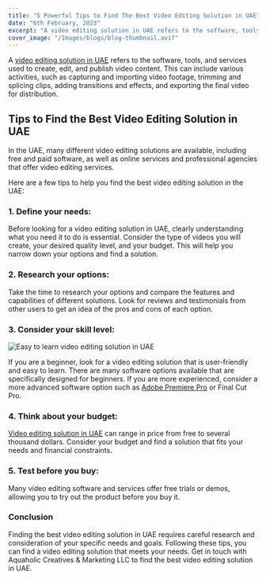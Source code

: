 ```yaml
---
title: "5 Powerful Tips to Find The Best Video Editing Solution in UAE"
date: "6th February, 2023"
excerpt: "A video editing solution in UAE refers to the software, tools, and services used to create, edit, and publish video content. This can include various activities, such as capturing and importing video footage, trimming and splicing clips, adding transitions and effects, and exporting the final video for distribution."
cover_image: "/Images/blogs/blog-thumbnail.avif"
---
```


A [video editing solution in UAE](https://aqcreative.ae/servicesvideo.html) refers to the software, tools, and services used to create, edit, and publish video content. This can include various activities, such as capturing and importing video footage, trimming and splicing clips, adding transitions and effects, and exporting the final video for distribution.

## Tips to Find the Best Video Editing Solution in UAE

In the UAE, many different video editing solutions are available, including free and paid software, as well as online services and professional agencies that offer video editing services.

Here are a few tips to help you find the best video editing solution in the UAE:

### 1\. Define your needs:

Before looking for a video editing solution in UAE, clearly understanding what you need it to do is essential. Consider the type of videos you will create, your desired quality level, and your budget. This will help you narrow down your options and find a solution.

### 2\. Research your options:

Take the time to research your options and compare the features and capabilities of different solutions. Look for reviews and testimonials from other users to get an idea of the pros and cons of each option.

### 3\. Consider your skill level:

![Easy to learn video editing solution in UAE](https://aqcreative.ae/images/blog_3/Easy-to-learn-video-editing-solution-in-UAE.png)

If you are a beginner, look for a video editing solution that is user-friendly and easy to learn. There are many software options available that are specifically designed for beginners. If you are more experienced, consider a more advanced software option such as [Adobe Premiere Pro](https://en.wikipedia.org/wiki/Adobe_Premiere_Pro) or Final Cut Pro.

### 4\. Think about your budget:

[Video editing solution in UAE](https://aqcreative.ae/servicesvideo.html) can range in price from free to several thousand dollars. Consider your budget and find a solution that fits your needs and financial constraints.

### 5\. Test before you buy:

Many video editing software and services offer free trials or demos, allowing you to try out the product before you buy it.

### Conclusion

Finding the best video editing solution in UAE requires careful research and consideration of your specific needs and goals. Following these tips, you can find a video editing solution that meets your needs. Get in touch with Aquaholic Creatives & Marketing LLC to find the best video editing solution in UAE.
